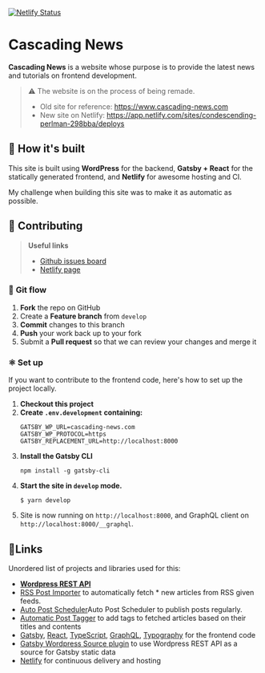 [![Netlify Status](https://api.netlify.com/api/v1/badges/f8f9ba21-6128-4385-ad1a-67d88fcc6f3e/deploy-status)](https://app.netlify.com/sites/condescending-perlman-298bba/deploys)

# Cascading News

**Cascading News** is a website whose purpose is to provide the latest news and tutorials on frontend development.

> ⚠️ The website is on the process of being remade.
>
> - Old site for reference: https://www.cascading-news.com
> - New site on Netlify: https://app.netlify.com/sites/condescending-perlman-298bba/deploys

## 🚀 How it's built

This site is built using **WordPress** for the backend, **Gatsby + React** for the statically generated frontend, and **Netlify** for awesome hosting and CI.

My challenge when building this site was to make it as automatic as possible.

## 🧩 Contributing

> **Useful links**
>
> - [Github issues board](https://github.com/kaayru/cascadingnews-gatsby/projects/2)
> - [Netlify page](https://app.netlify.com/sites/condescending-perlman-298bba/overview)

### 🔀 **Git flow**

1. **Fork** the repo on GitHub
2. Create a **Feature branch** from `develop`
3. **Commit** changes to this branch
4. **Push** your work back up to your fork
5. Submit a **Pull request** so that we can review your changes and merge it

### ⚛️ **Set up**

If you want to contribute to the frontend code, here's how to set up the project locally.

1. **Checkout this project**
2. **Create `.env.development` containing:**
   ```shell
   GATSBY_WP_URL=cascading-news.com
   GATSBY_WP_PROTOCOL=https
   GATSBY_REPLACEMENT_URL=http://localhost:8000
   ```
3. **Install the Gatsby CLI**
   ```
   npm install -g gatsby-cli
   ```
4. **Start the site in `develop` mode.**
   ```shell
   $ yarn develop
   ```
5. Site is now running on `http://localhost:8000`, and GraphQL client on `http://localhost:8000/__graphql`.

## 🔗Links

Unordered list of projects and libraries used for this:

- **[Wordpress REST API](https://developer.wordpress.org/rest-api/)**
- [RSS Post Importer](https://wordpress.org/plugins/rss-post-importer/) to automatically fetch \* new articles from RSS given feeds.
- [Auto Post Scheduler](https://fr.wordpress.org/plugins/auto-post-scheduler/)Auto Post Scheduler to publish posts regularly.
- [Automatic Post Tagger](https://wordpress.org/plugins/automatic-post-tagger/) to add tags to fetched articles based on their titles and contents
- [Gatsby](https://www.gatsbyjs.org/), [React](https://reactjs.org/), [TypeScript](https://www.typescriptlang.org/), [GraphQL](https://graphql.org/), [Typography](https://kyleamathews.github.io/typography.js/) for the frontend code
- [Gatsby Wordpress Source plugin](https://www.gatsbyjs.org/packages/gatsby-source-wordpress/) to use Wordpress REST API as a source for Gatsby static data
- [Netlify](https://www.netlify.com/) for continuous delivery and hosting
